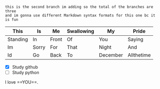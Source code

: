 ```
this is the second branch im adding so the total of the branches are three
and im gonna use different Markdown syntax formats for this one bc it is fun
```

|This|Is|Me|Swallowing|My|Pride|
|----|--|--|----------|--|-----|
|Standing|In|Front|Of|You|Saying|
|Im|Sorry|For|That|Night|And|
|Id|Go|Back|To|December|Allthetime|


- [x] Study github
- [ ] Study python

I love ==YOU==.
